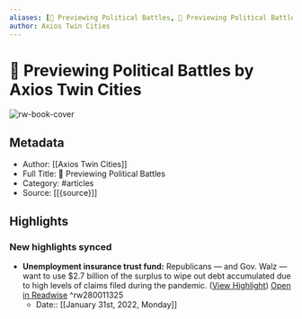 ```yaml
---
aliases: [🥊 Previewing Political Battles, 🥊 Previewing Political Battles]
author: Axios Twin Cities
---
```

# 🥊 Previewing Political Battles by Axios Twin Cities

![rw-book-cover](https://readwise-assets.s3.amazonaws.com/static/images/article0.00998d930354.png)

## Metadata
- Author: [[Axios Twin Cities]]
- Full Title: 🥊 Previewing Political Battles
- Category: #articles
- Source: [[{source}]]

## Highlights
### New highlights synced
- **Unemployment insurance trust fund:** Republicans — and Gov. Walz — want to use $2.7 billion of the surplus to wipe out debt accumulated due to high levels of claims filed during the pandemic. ([View Highlight](https://read.readwise.io/read/01ftr2bvd8vds6j96g2rhfq21d)) [Open in Readwise](https://readwise.io/open/280011325) ^rw280011325
    - Date:: [[January 31st, 2022, Monday]]
